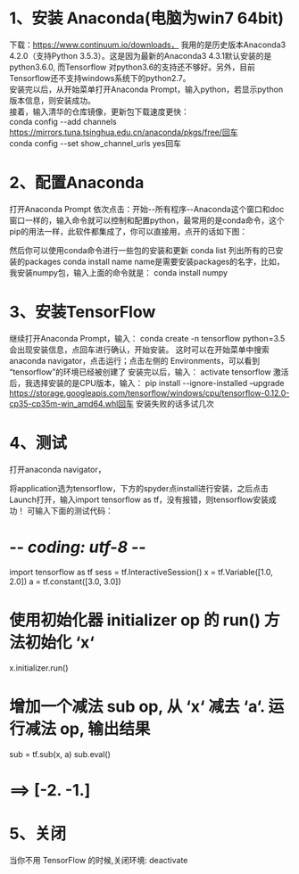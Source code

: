 # 1、安装 Anaconda(电脑为win7 64bit)
 下载：https://www.continuum.io/downloads， 我用的是历史版本Anaconda3 4.2.0（支持Python 3.5.3）。这是因为最新的Anaconda3 4.3.1默认安装的是python3.6.0, 而Tensorflow 对python3.6的支持还不够好。另外，目前Tensorflow还不支持windows系统下的python2.7。<br>
 安装完以后，从开始菜单打开Anaconda Prompt，输入python，若显示python版本信息，则安装成功。<br>
接着，输入清华的仓库镜像，更新包下载速度更快：<br>
conda config --add channels https://mirrors.tuna.tsinghua.edu.cn/anaconda/pkgs/free/回车<br>
conda config --set show_channel_urls yes回车<br>
# 2、配置Anaconda
打开Anaconda Prompt
依次点击：开始--所有程序--Anaconda这个窗口和doc窗口一样的，输入命令就可以控制和配置python，最常用的是conda命令，这个pip的用法一样，此软件都集成了，你可以直接用，点开的话如下图：
 
然后你可以使用conda命令进行一些包的安装和更新
conda list
列出所有的已安装的packages
conda install name
name是需要安装packages的名字，比如，我安装numpy包，输入上面的命令就是：
conda install numpy
 
# 3、安装TensorFlow
继续打开Anaconda Prompt，输入：
conda create -n tensorflow python=3.5
会出现安装信息，点回车进行确认，开始安装。
这时可以在开始菜单中搜索 anaconda navigator，点击运行；点击左侧的 Environments，可以看到 “tensorflow”的环境已经被创建了
安装完以后，输入：
activate tensorflow
激活后，我选择安装的是CPU版本，输入：
pip install --ignore-installed –upgrade https://storage.googleapis.com/tensorflow/windows/cpu/tensorflow-0.12.0-cp35-cp35m-win_amd64.whl回车
安装失败的话多试几次
 
# 4、测试
打开anaconda navigator，
 
将application选为tensorflow，下方的spyder点install进行安装，之后点击Launch打开，输入import tensorflow as tf，没有报错，则tensorflow安装成功！
可输入下面的测试代码：
# -*- coding: utf-8 -*-
import tensorflow as tf
sess = tf.InteractiveSession()
x = tf.Variable([1.0, 2.0])
a = tf.constant([3.0, 3.0])
# 使用初始化器 initializer op 的 run() 方法初始化 ‘x‘ 
x.initializer.run()
 
# 增加一个减法 sub op, 从 ‘x‘ 减去 ‘a‘. 运行减法 op, 输出结果 
sub = tf.sub(x, a)
sub.eval()
# ==> [-2. -1.]  
 
# 5、关闭
当你不用 TensorFlow 的时候,关闭环境:
  deactivate

